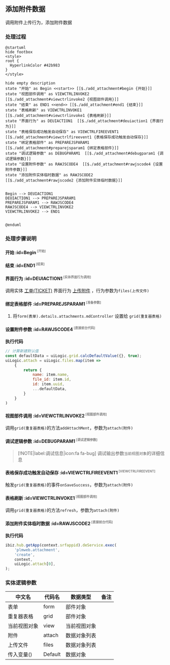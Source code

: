 ## 添加附件数据 <!-- {docsify-ignore-all} -->

   调用附件上传行为，添加附件数据

### 处理过程

```plantuml
@startuml
hide footbox
<style>
root {
  HyperlinkColor #42b983
}
</style>

hide empty description
state "开始" as Begin <<start>> [[$./add_attachment#begin {开始}]]
state "视图部件调用" as VIEWCTRLINVOKE2  [[$./add_attachment#viewctrlinvoke2 {视图部件调用}]]
state "结束" as END1 <<end>> [[$./add_attachment#end1 {结束}]]
state "表格刷新" as VIEWCTRLINVOKE1  [[$./add_attachment#viewctrlinvoke1 {表格刷新}]]
state "界面行为" as DEUIACTION1  [[$./add_attachment#deuiaction1 {界面行为}]]
state "表格保存成功触发自动保存" as VIEWCTRLFIREEVENT1  [[$./add_attachment#viewctrlfireevent1 {表格保存成功触发自动保存}]]
state "绑定表格部件" as PREPAREJSPARAM1  [[$./add_attachment#preparejsparam1 {绑定表格部件}]]
state "调试逻辑参数" as DEBUGPARAM1  [[$./add_attachment#debugparam1 {调试逻辑参数}]]
state "设置附件参数" as RAWJSCODE4  [[$./add_attachment#rawjscode4 {设置附件参数}]]
state "添加附件实体临时数据" as RAWJSCODE2  [[$./add_attachment#rawjscode2 {添加附件实体临时数据}]]


Begin --> DEUIACTION1
DEUIACTION1 --> PREPAREJSPARAM1
PREPAREJSPARAM1 --> RAWJSCODE4
RAWJSCODE4 --> VIEWCTRLINVOKE2
VIEWCTRLINVOKE2 --> END1


@enduml
```


### 处理步骤说明

#### 开始 :id=Begin<sup class="footnote-symbol"> <font color=gray size=1>[开始]</font></sup>




#### 结束 :id=END1<sup class="footnote-symbol"> <font color=gray size=1>[结束]</font></sup>




#### 界面行为 :id=DEUIACTION1<sup class="footnote-symbol"> <font color=gray size=1>[实体界面行为调用]</font></sup>



调用实体 [工单(TICKET)](module/ProdMgmt/ticket.md) 界面行为 [上传附件](module/ProdMgmt/ticket#界面行为) ，行为参数为`files(上传文件)`

#### 绑定表格部件 :id=PREPAREJSPARAM1<sup class="footnote-symbol"> <font color=gray size=1>[准备参数]</font></sup>



1. 将`form(表单).details.attachments.mdController` 设置给  `grid(重复器表格)`

#### 设置附件参数 :id=RAWJSCODE4<sup class="footnote-symbol"> <font color=gray size=1>[直接前台代码]</font></sup>



<p class="panel-title"><b>执行代码</b></p>

```javascript
// 计算新建默认值
const defaultData = uiLogic.grid.calcDefaultValue({}, true);
uiLogic.attach = uiLogic.files.map(item => 
    {
        return {
            name: item.name,
            file_id: item.id,
            id: item.uuid,
            ...defaultData,
        }
    }
)
```

#### 视图部件调用 :id=VIEWCTRLINVOKE2<sup class="footnote-symbol"> <font color=gray size=1>[视图部件调用]</font></sup>



调用`grid(重复器表格)`的方法`addAttachMent`，参数为`attach(附件)`
#### 调试逻辑参数 :id=DEBUGPARAM1<sup class="footnote-symbol"> <font color=gray size=1>[调试逻辑参数]</font></sup>



> [!NOTE|label:调试信息|icon:fa fa-bug]
> 调试输出参数`当前视图对象`的详细信息

#### 表格保存成功触发自动保存 :id=VIEWCTRLFIREEVENT1<sup class="footnote-symbol"> <font color=gray size=1>[VIEWCTRLFIREEVENT]</font></sup>



触发`grid(重复器表格)`的事件`onSaveSuccess`，参数为`attach(附件)`
#### 表格刷新 :id=VIEWCTRLINVOKE1<sup class="footnote-symbol"> <font color=gray size=1>[视图部件调用]</font></sup>



调用`grid(重复器表格)`的方法`refresh`，参数为`attach(附件)`
#### 添加附件实体临时数据 :id=RAWJSCODE2<sup class="footnote-symbol"> <font color=gray size=1>[直接前台代码]</font></sup>



<p class="panel-title"><b>执行代码</b></p>

```javascript
ibiz.hub.getApp(context.srfappid).deService.exec(
    'plmweb.attachment',
    'create',
    context,
    uiLogic.attach[0],
);
```



### 实体逻辑参数

|    中文名   |    代码名    |  数据类型      |备注 |
| --------| --------| --------  | --------   |
|表单|form|部件对象||
|重复器表格|grid|部件对象||
|当前视图对象|view|当前视图对象||
|附件|attach|数据对象列表||
|上传文件|files|数据对象列表||
|传入变量(<i class="fa fa-check"/></i>)|Default|数据对象||
